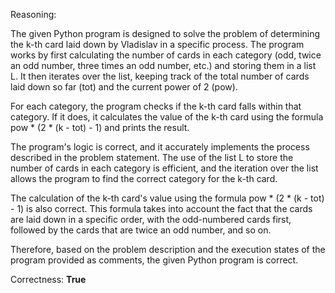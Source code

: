 Reasoning:

The given Python program is designed to solve the problem of determining the k-th card laid down by Vladislav in a specific process. The program works by first calculating the number of cards in each category (odd, twice an odd number, three times an odd number, etc.) and storing them in a list L. It then iterates over the list, keeping track of the total number of cards laid down so far (tot) and the current power of 2 (pow).

For each category, the program checks if the k-th card falls within that category. If it does, it calculates the value of the k-th card using the formula pow * (2 * (k - tot) - 1) and prints the result.

The program's logic is correct, and it accurately implements the process described in the problem statement. The use of the list L to store the number of cards in each category is efficient, and the iteration over the list allows the program to find the correct category for the k-th card.

The calculation of the k-th card's value using the formula pow * (2 * (k - tot) - 1) is also correct. This formula takes into account the fact that the cards are laid down in a specific order, with the odd-numbered cards first, followed by the cards that are twice an odd number, and so on.

Therefore, based on the problem description and the execution states of the program provided as comments, the given Python program is correct.

Correctness: **True**